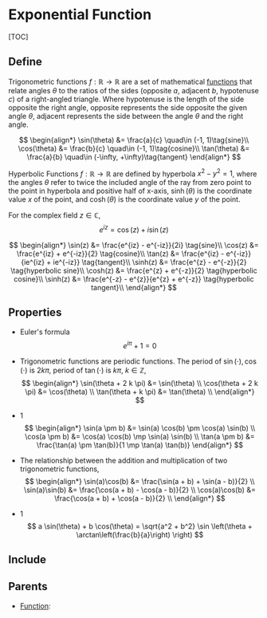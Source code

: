 # Exponential Function

[TOC]

## Define

Trigonometric functions $f: \mathbb R \to \mathbb R$ are a set of mathematical [functions](./Function.md) that relate angles $\theta$ to the ratios of the sides (opposite $a$, adjacent $b$, hypotenuse $c$) of a right-angled triangle. Where hypotenuse is the length of the side opposite the right angle, opposite represents the side opposite the given angle $\theta$, adjacent represents the side between the angle $\theta$ and the right angle.

$$
\begin{align*}
  \sin(\theta) &= \frac{a}{c}  \quad\in (-1, 1)\tag{sine}\\
  \cos(\theta) &= \frac{b}{c}  \quad\in (-1, 1)\tag{cosine}\\
  \tan(\theta) &= \frac{a}{b}  \quad\in (-\infty, +\infty)\tag{tangent}
\end{align*}
$$

Hyperbolic Functions $f: \mathbb R \to \mathbb R$ are defined by hyperbola $x^2 - y^2 = 1$, where the angles $\theta$ refer to twice the included angle of the ray from zero point to the point in hyperbola and positive half of x-axis, $\sinh(\theta)$ is the coordinate value $x$ of the point, and $\cosh(\theta)$ is the coordinate value $y$ of the point.

For the complex field $z \in \mathbb C$,
$$
e^{iz} = \cos(z) + i \sin(z)
$$

$$
\begin{align*}
\sin(z)  &= \frac{e^{iz} - e^{-iz}}{2i}  \tag{sine}\\
\cos(z)  &= \frac{e^{iz} + e^{-iz}}{2}  \tag{cosine}\\
\tan(z)  &= \frac{e^{iz} - e^{-iz}}{ie^{iz} + ie^{-iz}}  \tag{tangent}\\
\sinh(z) &= \frac{e^{z} - e^{-z}}{2}  \tag{hyperbolic sine}\\
\cosh(z) &= \frac{e^{z} + e^{-z}}{2}  \tag{hyperbolic cosine}\\
\sinh(z) &= \frac{e^{-z} - e^{z}}{e^{z} + e^{-z}}  \tag{hyperbolic tangent}\\
\end{align*}
$$

## Properties

- Euler's formula
  $$
  e^{i \pi} + 1 = 0
  $$
  
- Trigonometric functions are periodic functions. The period of $\sin(\cdot), \cos(\cdot)$ is $2 k \pi$, period of $\tan(\cdot)$ is $k \pi$, $k \in \mathbb Z$,
  $$
  \begin{align*}
    \sin(\theta + 2 k \pi) &= \sin(\theta)  \\
    \cos(\theta + 2 k \pi) &= \cos(\theta)  \\
    \tan(\theta + k \pi) &= \tan(\theta)  \\
  \end{align*}
  $$
  
- 1
  $$
  \begin{align*}
    \sin(a \pm b) &= \sin(a) \cos(b) \pm \cos(a) \sin(b)  \\
    \cos(a \pm b) &= \cos(a) \cos(b) \mp \sin(a) \sin(b)  \\
    \tan(a \pm b) &= \frac{\tan(a) \pm  \tan(b)}{1 \mp \tan(a) \tan(b)}
  \end{align*}
  $$
  
- The relationship between the addition and multiplication of two trigonometric functions,
  $$
  \begin{align*}
    \sin(a)\cos(b) &= \frac{\sin(a + b) + \sin(a - b)}{2}  \\
    \sin(a)\sin(b) &= \frac{\cos(a + b) - \cos(a - b)}{2}  \\
    \cos(a)\cos(b) &= \frac{\cos(a + b) + \cos(a - b)}{2}  \\
  \end{align*}
  $$

- 1
  $$
  a \sin(\theta) + b \cos(\theta) = \sqrt{a^2 + b^2} \sin \left(\theta + \arctan\left(\frac{b}{a}\right) \right)
  $$

## Include

## Parents

- [Function](./Function.md): 

